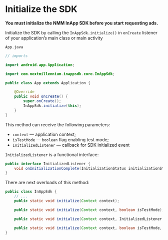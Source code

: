 # Initialize the SDK

**You must initialize the NMM InApp SDK before you start requesting ads.**

Initialize the SDK by calling the `InAppSdk.initialize()` in `onCreate` listener of your
application’s main class or main activity

`App.java`

```java
// imports

import android.app.Application;

import com.nextmillennium.inappsdk.core.InAppSdk;

public class App extends Application {

    @Override
    public void onCreate() {
        super.onCreate();
        InAppSdk.initialize(this);
    }
}
```

This method can receive the following parameters:

- `context` — application context;
- `isTestMode` — `boolean` flag enabling test mode;
- `InitializedListener` — callback for SDK initialized event

`InitializedListener` is a functional interface:

```java
public interface InitializedListener {
    void onInitializationComplete(InitializationStatus initializationStatus);
}
```

There are next overloads of this method:

```java
public class InAppSdk {
    // ...
    public static void initialize(Context context);

    public static void initialize(Context context, boolean isTestMode);

    public static void initialize(Context context, InitializedListener listener);

    public static void initialize(Context context, boolean isTestMode, InitializedListener listener);
}
```

